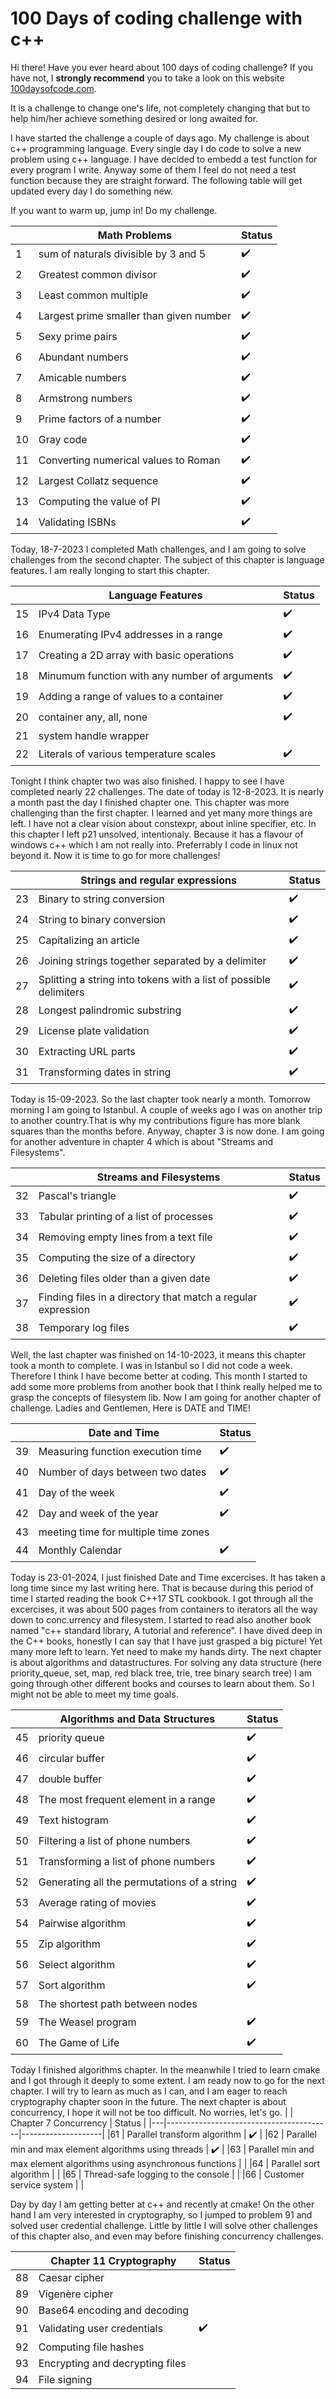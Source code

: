 # 100 Days of coding challenge with c++
Hi there! Have you ever heard about 100 days of coding challenge? If you have not, I **strongly recommend** you to take a look on this website [100daysofcode.com](100daysofcode.com).

It is a challenge to change one's life, not completely changing that but to help him/her achieve something desired or long awaited for.

I have started the challenge a couple of days ago. My challenge is about c++ programming language. Every single day I do code to solve a new problem using c++ language. I have decided to embedd a test function for every program I write. Anyway some of them I feel do not need a test function because they are straight forward.
The following table will get updated every day I do something new. 

If you want to warm up, jump in! Do my challenge.


|   |                Math Problems            |  Status |
|---|-----------------------------------------|--------------------|
|1  | sum of naturals divisible by 3 and 5    | :heavy_check_mark: |
|2  | Greatest common divisor                 | :heavy_check_mark: |
|3  | Least common multiple                   | :heavy_check_mark: |
|4  | Largest prime smaller than given number | :heavy_check_mark: |
|5  | Sexy prime pairs                        | :heavy_check_mark: |
|6  | Abundant numbers                        | :heavy_check_mark: |
|7  | Amicable numbers                        | :heavy_check_mark: |
|8  | Armstrong numbers                       | :heavy_check_mark: |
|9  | Prime factors of a number               | :heavy_check_mark: |
|10 | Gray code                               | :heavy_check_mark: |
|11 | Converting numerical values to Roman    | :heavy_check_mark: |
|12 | Largest Collatz sequence                | :heavy_check_mark: |
|13 | Computing the value of PI               | :heavy_check_mark: |
|14 | Validating ISBNs                        | :heavy_check_mark: |

Today, 18-7-2023 I completed Math challenges, and I am going to solve challenges from the second chapter. The subject of this chapter is language features. I am really longing to start this chapter.


|   |                Language Features        |  Status            |
|---|-----------------------------------------|--------------------|
|15  | IPv4 Data Type     | :heavy_check_mark: |
|16  | Enumerating IPv4 addresses in a range         | :heavy_check_mark: |
|17  | Creating a 2D array with basic operations     | :heavy_check_mark: |
|18  | Minumum function with any number of arguments |:heavy_check_mark:  |
|19  | Adding a range of values to a container       | :heavy_check_mark: |
|20 | container any, all, none                       | :heavy_check_mark: |
|21  | system handle wrapper                | |
|22  | Literals of various temperature scales  | :heavy_check_mark: |

Tonight I think chapter two was also finished. I happy to see I have completed nearly 22 challenges. The date of today is 12-8-2023.
It is nearly a month past the day I finished chapter one. This chapter was more challenging than the first chapter. I learned and yet many more things are left. I have not a clear vision about constexpr, about inline specifier, etc.
In this chapter I left p21 unsolved, intentionaly. Because it has a flavour of windows c++ which I am not really into. Preferrably I code in linux not beyond it.
Now it is time to go for more challenges!

|   |                Strings and regular expressions        |  Status            |
|---|-----------------------------------------|--------------------|
|23  | Binary to string conversion     | :heavy_check_mark: |
|24  | String to binary conversion         | :heavy_check_mark: |
|25  | Capitalizing an article     |:heavy_check_mark: |
|26  | Joining strings together separated by a delimiter | :heavy_check_mark: |
|27  | Splitting a string into tokens with a list of possible delimiters       | :heavy_check_mark: |
|28  | Longest palindromic substring                      | :heavy_check_mark: |
|29  | License plate validation                | :heavy_check_mark: |
|30  | Extracting URL parts  | :heavy_check_mark: |
|31  | Transforming dates in string  | :heavy_check_mark: |


Today is 15-09-2023. So the last chapter took nearly a month. Tomorrow morning I am going to Istanbul. A couple of weeks ago I was on another trip to another country.That is why my contributions figure has more blank squares than the months before. Anyway, chapter 3 is now done. I am going for another adventure in chapter 4 which is about "Streams and Filesystems".

|   |                Streams and Filesystems        |  Status            |
|---|-----------------------------------------|--------------------|
|32  | Pascal's triangle     | :heavy_check_mark: |
|33  | Tabular printing of a list of processes         | :heavy_check_mark: |
|34  | Removing empty lines from a text file     | :heavy_check_mark: |
|35  | Computing the size of a directory | :heavy_check_mark: |
|36  | Deleting files older than a given date       | :heavy_check_mark:  |
|37  | Finding files in a directory that match a regular expression | :heavy_check_mark:   |
|38  | Temporary log files | :heavy_check_mark:  |

Well, the last chapter was finished on 14-10-2023, it means this chapter took a month to complete. I was in Istanbul so I did not code a week. Therefore I think I have become better at coding. This month I started to add some more problems from another book that I think really helped me to grasp the concepts of filesystem lib. Now I am going for another chapter of challenge. Ladies and Gentlemen, Here is DATE and TIME!

|   |                Date and Time        |  Status            |
|---|-----------------------------------------|--------------------|
|39  | Measuring function execution time     | :heavy_check_mark: |
|40  | Number of days between two dates | :heavy_check_mark: |
|41  | Day of the week     | :heavy_check_mark: |
|42  | Day and week of the year | :heavy_check_mark: |
|43  | meeting time for multiple time zones| |
|44  | Monthly Calendar | :heavy_check_mark: |

Today is 23-01-2024, I just finished Date and Time excercises. It has taken a long time since my last writing here. That is because during this period of time I started reading the book C++17 STL cookbook. I got through all the excercises, it was about 500 pages from containers to iterators all the way down to conc.urrency and filesystem. I started to read also another book named "c++ standard library, A tutorial and reference". I have dived deep in the C++ books, honestly I can say that I have just grasped a big picture! Yet many more left to learn. Yet need to make my hands dirty. The next chapter is about algorithms and datastructures. For solving any data structure (here priority_queue, set, map, red black tree, trie, tree binary search tree) I am going through other different books and courses to learn about them. So I might not be able to meet my time goals.

|   |                Algorithms and Data Structures       |  Status            |
|---|-----------------------------------------|--------------------|
|45  | priority queue | :heavy_check_mark: |
|46  | circular buffer | :heavy_check_mark: |
|47  | double buffer     | :heavy_check_mark: |
|48  | The most frequent element in a range | :heavy_check_mark: |
|49  | Text histogram | :heavy_check_mark: |
|50  | Filtering a list of phone numbers | :heavy_check_mark: |
|51  | Transforming a list of phone numbers | :heavy_check_mark: |
|52  | Generating all the permutations of a string | :heavy_check_mark: |
|53  | Average rating of movies| :heavy_check_mark: |
|54  | Pairwise algorithm | :heavy_check_mark: |
|55  | Zip algorithm | :heavy_check_mark: |
|56  | Select algorithm | :heavy_check_mark: |
|57  | Sort algorithm | :heavy_check_mark: |
|58  | The shortest path between nodes |  |
|59  | The Weasel program | :heavy_check_mark: |
|60  | The Game of Life | :heavy_check_mark: |

Today I finished algorithms chapter. In the meanwhile I tried to learn cmake and I got through it deeply to some extent. I am ready now to go for the next chapter. I will try to learn as much as I can, and I am eager to reach cryptography chapter soon in the future. The next chapter is about concurrency, I hope it will not be too difficult. No worries, let's go.
|   |                Chapter 7 Concurrency       |  Status            |
|---|-----------------------------------------|--------------------|
|61  | Parallel transform algorithm                 | :heavy_check_mark: |
|62 | Parallel min and max element algorithms using threads | :heavy_check_mark: |
|63  | Parallel min and max element algorithms using asynchronous functions |  |
|64  | Parallel sort algorithm         |  |
|65  | Thread-safe logging to the console    |  |
|66  | Customer service system     |  |

Day by day I am getting better at c++ and recently at cmake! On the other hand I am very interested in cryptography, so I jumped to problem 91 and solved user credential challenge. Little by little I will solve other challenges of this chapter also, and even may before finishing concurrency challenges.

|   |                Chapter 11 Cryptography       |  Status            |
|---|-----------------------------------------|--------------------|
|88  | Caesar cipher                 |  |
|89 | Vigenère cipher |  |
|90  | Base64 encoding and decoding |  |
|91  | Validating user credentials | :heavy_check_mark: |
|92  | Computing file hashes    |  |
|93  | Encrypting and decrypting files     |  |
|94  | File signing    |  |